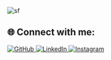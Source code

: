 ![sf](https://github.com/user-attachments/assets/f2ad5df5-19a9-48f5-89e5-fa7f4c965615)
## 🌐 Connect with me:
<p align="left">
  <a href="https://github.com/JustFady" target="_blank">
    <img src="https://img.shields.io/badge/GitHub-100000?style=for-the-badge&logo=github&logoColor=white" alt="GitHub"/>
  </a>
  <a href="https://www.linkedin.com/in/justfadyy/" target="_blank">
    <img src="https://img.shields.io/badge/LinkedIn-0077B5?style=for-the-badge&logo=linkedin&logoColor=white" alt="LinkedIn"/>
  </a>
  <a href="https://instagram.com/justfadyy_" target="_blank">
    <img src="https://img.shields.io/badge/Instagram-E4405F?style=for-the-badge&logo=instagram&logoColor=white" alt="Instagram"/>
  </a>
</p>
